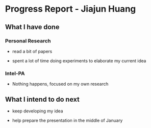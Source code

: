 # Progress Report - Jiajun Huang

## What I have done

### Personal Research

* read a bit of papers

* spent a lot of time doing experiments to elaborate my current idea

### Intel-PA

* Nothing happens, focused on my own research

## What I intend to do next

* keep developing my idea

* help prepare the presentation in the middle of January
